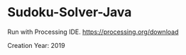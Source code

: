 # Sudoku-Solver-Java

Run with Processing IDE. https://processing.org/download  

Creation Year: 2019
